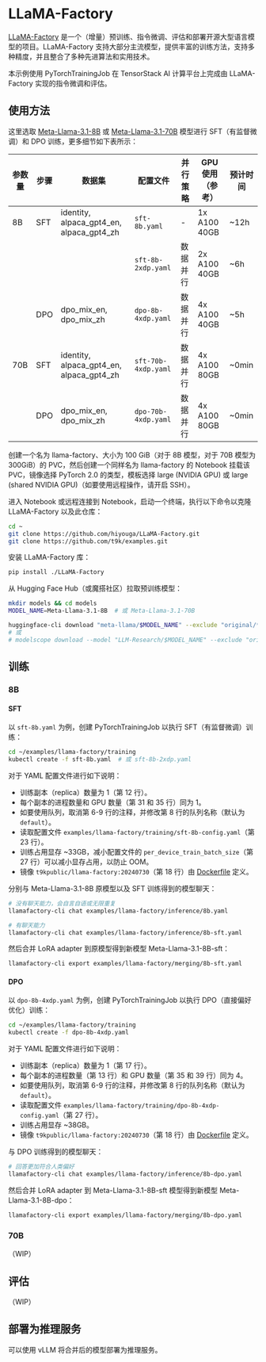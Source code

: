 # LLaMA-Factory

[LLaMA-Factory](https://github.com/hiyouga/LLaMA-Factory) 是一个（增量）预训练、指令微调、评估和部署开源大型语言模型的项目。LLaMA-Factory 支持大部分主流模型，提供丰富的训练方法，支持多种精度，并且整合了多种先进算法和实用技术。

本示例使用 PyTorchTrainingJob 在 TensorStack AI 计算平台上完成由 LLaMA-Factory 实现的指令微调和评估。

## 使用方法

这里选取 [Meta-Llama-3.1-8B](https://huggingface.co/meta-llama/Meta-Llama-3.1-8B) 或 [Meta-Llama-3.1-70B](https://huggingface.co/meta-llama/Meta-Llama-3.1-70B) 模型进行 SFT（有监督微调）和 DPO 训练，更多细节如下表所示：

| 参数量 | 步骤 | 数据集                                   | 配置文件            | 并行策略 | GPU 使用（参考） | 预计时间 |
| ------ | ---- | ---------------------------------------- | ------------------- | -------- | ---------------- | -------- |
| 8B     | SFT  | identity, alpaca_gpt4_en, alpaca_gpt4_zh | `sft-8b.yaml`       | -        | 1x A100 40GB     | ~12h     |
|        |      |                                          | `sft-8b-2xdp.yaml`  | 数据并行 | 2x A100 40GB     | ~6h      |
|        | DPO  | dpo_mix_en, dpo_mix_zh                   | `dpo-8b-4xdp.yaml`  | 数据并行 | 4x A100 40GB     | ~5h      |
| 70B    | SFT  | identity, alpaca_gpt4_en, alpaca_gpt4_zh | `sft-70b-4xdp.yaml` | 数据并行 | 4x A100 80GB     | ~0min    |
|        | DPO  | dpo_mix_en, dpo_mix_zh                   | `dpo-70b-4xdp.yaml` | 数据并行 | 4x A100 80GB     | ~0min    |

创建一个名为 llama-factory、大小为 100 GiB（对于 8B 模型，对于 70B 模型为 300GiB）的 PVC，然后创建一个同样名为 llama-factory 的 Notebook 挂载该 PVC，镜像选择 PyTorch 2.0 的类型，模板选择 large (NVIDIA GPU) 或 large (shared NVIDIA GPU)（如要使用远程操作，请开启 SSH）。

进入 Notebook 或远程连接到 Notebook，启动一个终端，执行以下命令以克隆 LLaMA-Factory 以及此仓库：

```bash
cd ~
git clone https://github.com/hiyouga/LLaMA-Factory.git
git clone https://github.com/t9k/examples.git
```

安装 LLaMA-Factory 库：

```bash
pip install ./LLaMA-Factory
```

从 Hugging Face Hub（或魔搭社区）拉取预训练模型：

```bash
mkdir models && cd models
MODEL_NAME=Meta-Llama-3.1-8B  # 或 Meta-Llama-3.1-70B

huggingface-cli download "meta-llama/$MODEL_NAME" --exclude "original/*" --local-dir "./$MODEL_NAME" --local-dir-use-symlinks False --token <HF_TOKEN>
# 或
# modelscope download --model "LLM-Research/$MODEL_NAME" --exclude "original/*" --local_dir "./$MODEL_NAME"
```

## 训练

### 8B

#### SFT

以 `sft-8b.yaml` 为例，创建 PyTorchTrainingJob 以执行 SFT（有监督微调）训练：

```bash
cd ~/examples/llama-factory/training
kubectl create -f sft-8b.yaml  # 或 sft-8b-2xdp.yaml
```

对于 YAML 配置文件进行如下说明：

* 训练副本（replica）数量为 1（第 12 行）。
* 每个副本的进程数量和 GPU 数量（第 31 和 35 行）同为 1。
* 如要使用队列，取消第 6-9 行的注释，并修改第 8 行的队列名称（默认为 `default`）。
* 读取配置文件 `examples/llama-factory/training/sft-8b-config.yaml`（第 23 行）。
* 训练占用显存 ~33GB，减小配置文件的 `per_device_train_batch_size`（第 27 行）可以减小显存占用，以防止 OOM。
* 镜像 `t9kpublic/llama-factory:20240730`（第 18 行）由 [Dockerfile](./Dockerfile) 定义。

分别与 Meta-Llama-3.1-8B 原模型以及 SFT 训练得到的模型聊天：

```bash
# 没有聊天能力，会自言自语或无限重复
llamafactory-cli chat examples/llama-factory/inference/8b.yaml

# 有聊天能力
llamafactory-cli chat examples/llama-factory/inference/8b-sft.yaml
```

然后合并 LoRA adapter 到原模型得到新模型 Meta-Llama-3.1-8B-sft：

```bash
llamafactory-cli export examples/llama-factory/merging/8b-sft.yaml
```

#### DPO

以 `dpo-8b-4xdp.yaml` 为例，创建 PyTorchTrainingJob 以执行 DPO（直接偏好优化）训练：

```bash
cd ~/examples/llama-factory/training
kubectl create -f dpo-8b-4xdp.yaml
```

对于 YAML 配置文件进行如下说明：

* 训练副本（replica）数量为 1（第 17 行）。
* 每个副本的进程数量（第 13 行）和 GPU 数量（第 35 和 39 行）同为 4。
* 如要使用队列，取消第 6-9 行的注释，并修改第 8 行的队列名称（默认为 `default`）。
* 读取配置文件 `examples/llama-factory/training/dpo-8b-4xdp-config.yaml`（第 27 行）。
* 训练占用显存 ~38GB。
* 镜像 `t9kpublic/llama-factory:20240730`（第 18 行）由 [Dockerfile](./Dockerfile) 定义。

与 DPO 训练得到的模型聊天：

```bash
# 回答更加符合人类偏好
llamafactory-cli chat examples/llama-factory/inference/8b-dpo.yaml
```

然后合并 LoRA adapter 到 Meta-Llama-3.1-8B-sft 模型得到新模型 Meta-Llama-3.1-8B-dpo：

```bash
llamafactory-cli export examples/llama-factory/merging/8b-dpo.yaml
```

### 70B

（WIP）

<!-- #### SFT

以 `sft-70b-4xdp.yaml` 为例，创建 PyTorchTrainingJob 以执行 SFT（有监督微调）训练：

```bash
cd ~/examples/llama-factory/training
kubectl create -f sft-70b-4xdp.yaml
```

对于 YAML 配置文件进行如下说明：

* 训练副本（replica）数量为 1（第 17 行）。
* 每个副本的进程数量（第 13 行）和 GPU 数量（第 35 和 39 行）同为 4。
* 如要使用队列，取消第 6-9 行的注释，并修改第 8 行的队列名称（默认为 `default`）。
* 读取配置文件 `examples/llama-factory/training/sft-70b-4xdp-config.yaml`（第 23 行）。
* 训练占用显存 ~GB，减小配置文件的 `per_device_train_batch_size`（第 29 行）可以减小显存占用，以防止 OOM。
* 镜像 `t9kpublic/llama-factory:20240730`（第 23 行）由 [Dockerfile](./Dockerfile) 定义。

然后合并 LoRA adapter 到原模型得到新模型 Meta-Llama-3.1-70B-sft：

```bash
llamafactory-cli export examples/llama-factory/merging/70b-sft.yaml
``` -->

## 评估

（WIP）

## 部署为推理服务

可以使用 vLLM 将合并后的模型部署为推理服务。
